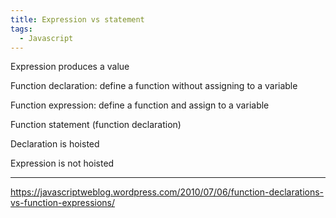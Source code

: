 ```yaml
---
title: Expression vs statement
tags:
  - Javascript
---
```

Expression produces a value

Function declaration: define a function without assigning to a variable

Function expression: define a function and assign to a variable

Function statement (function declaration)

Declaration is hoisted

Expression is not hoisted

- - -

https://javascriptweblog.wordpress.com/2010/07/06/function-declarations-vs-function-expressions/